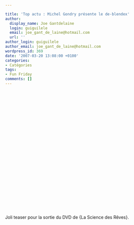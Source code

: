 ```yaml
---

title: 'Top actu : Michel Gondry présente le de-blendex'
author:
  display_name: Joe Gantdelaine
  login: guiguilele
  email: joe_gant_de_laine@hotmail.com
  url: ''
author_login: guiguilele
author_email: joe_gant_de_laine@hotmail.com
wordpress_id: 369
date: '2007-03-20 13:08:00 +0100'
categories:
- Catégories
tags:
- Fun Friday
comments: []
---
```

<object width="480" height="385"><param name="movie" value="http://www.youtube.com/v/4ga0W9LXK5M&hl=fr_FR&fs=1&"></param><param name="allowFullScreen" value="true"></param><param name="allowscriptaccess" value="always"></param><embed src="http://www.youtube.com/v/4ga0W9LXK5M&hl=fr_FR&fs=1&" type="application/x-shockwave-flash" allowscriptaccess="always" allowfullscreen="true" width="480" height="385"></embed></object>

Joli teaser pour la sortie du DVD de {La Science des Rêves}.
